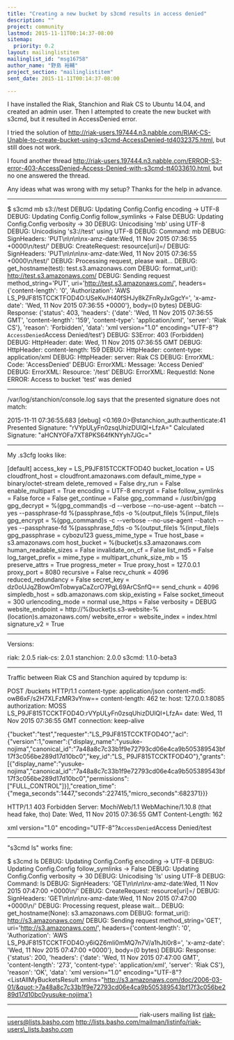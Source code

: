 ```yaml
---
title: "Creating a new bucket by s3cmd results in access denied"
description: ""
project: community
lastmod: 2015-11-11T00:14:37-08:00
sitemap:
  priority: 0.2
layout: mailinglistitem
mailinglist_id: "msg16758"
author_name: "野島 裕輔"
project_section: "mailinglistitem"
sent_date: 2015-11-11T00:14:37-08:00

---
```



I have installed the Riak, Stanchion and Riak CS to Ubuntu 14.04, and created 
an admin user.
Then I attempted to create the new bucket with s3cmd, but it resulted in 
AccessDenied error.

I tried the solution of 
http://riak-users.197444.n3.nabble.com/RIAK-CS-Unable-to-create-bucket-using-s3cmd-AccessDenied-td4032375.html,
 but still does not work.

I found another thread 
http://riak-users.197444.n3.nabble.com/ERROR-S3-error-403-AccessDenied-Access-Denied-with-s3cmd-tt4033610.html,
 but no one answered the thread.

Any ideas what was wrong with my setup?
Thanks for the help in advance.

-------------------------
$ s3cmd mb s3://test
DEBUG: Updating Config.Config encoding -> UTF-8
DEBUG: Updating Config.Config follow\_symlinks -> False
DEBUG: Updating Config.Config verbosity -> 30
DEBUG: Unicodising 'mb' using UTF-8
DEBUG: Unicodising 's3://test' using UTF-8
DEBUG: Command: mb
DEBUG: SignHeaders: 'PUT\n\n\n\nx-amz-date:Wed, 11 Nov 2015 07:36:55 
+0000\n/test/'
DEBUG: CreateRequest: resource[uri]=/
DEBUG: SignHeaders: 'PUT\n\n\n\nx-amz-date:Wed, 11 Nov 2015 07:36:55 
+0000\n/test/'
DEBUG: Processing request, please wait...
DEBUG: get\_hostname(test): test.s3.amazonaws.com
DEBUG: format\_uri(): http://test.s3.amazonaws.com/
DEBUG: Sending request method\_string='PUT', 
uri='http://test.s3.amazonaws.com/', headers={'content-length': '0', 
'Authorization': 'AWS LS\_P9JF815TCCKTFOD4O:USeKvJH40fSHJy8kZFnRyJxGgcY=', 
'x-amz-date': 'Wed, 11 Nov 2015 07:36:55 +0000'}, body=(0 bytes)
DEBUG: Response: {'status': 403, 'headers': {'date': 'Wed, 11 Nov 2015 07:36:55 
GMT', 'content-length': '159', 'content-type': 'application/xml', 'server': 
'Riak CS'}, 'reason': 'Forbidden', 'data': 'xml version="1.0" 
encoding="UTF-8"?`AccessDenied`Access 
Denied/test'}
DEBUG: S3Error: 403 (Forbidden)
DEBUG: HttpHeader: date: Wed, 11 Nov 2015 07:36:55 GMT
DEBUG: HttpHeader: content-length: 159
DEBUG: HttpHeader: content-type: application/xml
DEBUG: HttpHeader: server: Riak CS
DEBUG: ErrorXML: Code: 'AccessDenied'
DEBUG: ErrorXML: Message: 'Access Denied'
DEBUG: ErrorXML: Resource: '/test'
DEBUG: ErrorXML: RequestId: None
ERROR: Access to bucket 'test' was denied

-------------------------
/var/log/stanchion/console.log says that the presented signature does not match:

2015-11-11 07:36:55.683 [debug] <0.169.0>@stanchion\_auth:authenticate:41 
Presented Signature: "rVYpULyFn0zsqUhizDUlQI+LfzA="
Calculated Signature: "aHCNYOFa7XT8PKS64fKNYyh7JGc="

-------------------------
My .s3cfg looks like:

[default]
access\_key = LS\_P9JF815TCCKTFOD4O
bucket\_location = US
cloudfront\_host = cloudfront.amazonaws.com
default\_mime\_type = binary/octet-stream
delete\_removed = False
dry\_run = False
enable\_multipart = True
encoding = UTF-8
encrypt = False
follow\_symlinks = False
force = False
get\_continue = False
gpg\_command = /usr/bin/gpg
gpg\_decrypt = %(gpg\_command)s -d --verbose --no-use-agent --batch --yes 
--passphrase-fd %(passphrase\_fd)s -o %(output\_file)s %(input\_file)s
gpg\_encrypt = %(gpg\_command)s -c --verbose --no-use-agent --batch --yes 
--passphrase-fd %(passphrase\_fd)s -o %(output\_file)s %(input\_file)s
gpg\_passphrase = cybozu123
guess\_mime\_type = True
host\_base = s3.amazonaws.com
host\_bucket = %(bucket)s.s3.amazonaws.com
human\_readable\_sizes = False
invalidate\_on\_cf = False
list\_md5 = False
log\_target\_prefix =
mime\_type =
multipart\_chunk\_size\_mb = 15
preserve\_attrs = True
progress\_meter = True
proxy\_host = 127.0.0.1
proxy\_port = 8080
recursive = False
recv\_chunk = 4096
reduced\_redundancy = False
secret\_key = dz0oUJqZBowOmTobwyaCaZcrO7PgL69ArCSnfQ==
send\_chunk = 4096
simpledb\_host = sdb.amazonaws.com
skip\_existing = False
socket\_timeout = 300
urlencoding\_mode = normal
use\_https = False
verbosity = DEBUG
website\_endpoint = http://%(bucket)s.s3-website-%(location)s.amazonaws.com/
website\_error =
website\_index = index.html
signature\_v2 = True


-------------------------
Versions:

riak: 2.0.5
riak-cs: 2.0.1
stanchion: 2.0.0
s3cmd: 1.1.0-beta3

-------------------------
Traffic between Riak CS and Stanchion aquired by tcpdump is:

POST /buckets HTTP/1.1
content-type: application/json
content-md5: owB6xF/s2H7XLFzMR3vYnw==
content-length: 462
te:
host: 127.0.0.1:8085
authorization: MOSS LS\_P9JF815TCCKTFOD4O:rVYpULyFn0zsqUhizDUlQI+LfzA=
date: Wed, 11 Nov 2015 07:36:55 GMT
connection: keep-alive

{"bucket":"test","requester":"LS\_P9JF815TCCKTFOD4O","acl":{"version":1,"owner":{"display\_name":"yusuke-nojima","canonical\_id":"7a48a8c7c33b1f9e72793cd06e4ca9b505389543bf17f3c056be289d17d10bc0","key\_id":"LS\_
P9JF815TCCKTFOD4O"},"grants":[{"display\_name":"yusuke-nojima","canonical\_id":"7a48a8c7c33b1f9e72793cd06e4ca9b505389543bf17f3c056be289d17d10bc0","permissions":["FULL\_CONTROL"]}],"creation\_time":{"mega\_seconds":1447,"seconds":227415,"micro\_seconds":682371}}}


HTTP/1.1 403 Forbidden
Server: MochiWeb/1.1 WebMachine/1.10.8 (that head fake, tho)
Date: Wed, 11 Nov 2015 07:36:55 GMT
Content-Length: 162

xml version="1.0" 
encoding="UTF-8"?`AccessDenied`Access 
Denied/test


-------------------------
"s3cmd ls" works fine:

$ s3cmd ls
DEBUG: Updating Config.Config encoding -> UTF-8
DEBUG: Updating Config.Config follow\_symlinks -> False
DEBUG: Updating Config.Config verbosity -> 30
DEBUG: Unicodising 'ls' using UTF-8
DEBUG: Command: ls
DEBUG: SignHeaders: 'GET\n\n\n\nx-amz-date:Wed, 11 Nov 2015 07:47:00 +0000\n/'
DEBUG: CreateRequest: resource[uri]=/
DEBUG: SignHeaders: 'GET\n\n\n\nx-amz-date:Wed, 11 Nov 2015 07:47:00 +0000\n/'
DEBUG: Processing request, please wait...
DEBUG: get\_hostname(None): s3.amazonaws.com
DEBUG: format\_uri(): http://s3.amazonaws.com/
DEBUG: Sending request method\_string='GET', uri='http://s3.amazonaws.com/', 
headers={'content-length': '0', 'Authorization': 'AWS 
LS\_P9JF815TCCKTFOD4O:y6iQZ6mli0mMQ7n7V/a1hJti0r8=', 'x-amz-date': 'Wed, 11 Nov 
2015 07:47:00 +0000'}, body=(0 bytes)
DEBUG: Response: {'status': 200, 'headers': {'date': 'Wed, 11 Nov 2015 07:47:00 
GMT', 'content-length': '273', 'content-type': 'application/xml', 'server': 
'Riak CS'}, 'reason': 'OK', 'data': 'xml version="1.0" 
encoding="UTF-8"?<ListAllMyBucketsResult 
xmlns="http://s3.amazonaws.com/doc/2006-03-01/&quot;>7a48a8c7c33b1f9e72793cd06e4ca9b505389543bf17f3c056be289d17d10bc0yusuke-nojima'}

-------------------------

\_\_\_\_\_\_\_\_\_\_\_\_\_\_\_\_\_\_\_\_\_\_\_\_\_\_\_\_\_\_\_\_\_\_\_\_\_\_\_\_\_\_\_\_\_\_\_
riak-users mailing list
riak-users@lists.basho.com
http://lists.basho.com/mailman/listinfo/riak-users\_lists.basho.com

